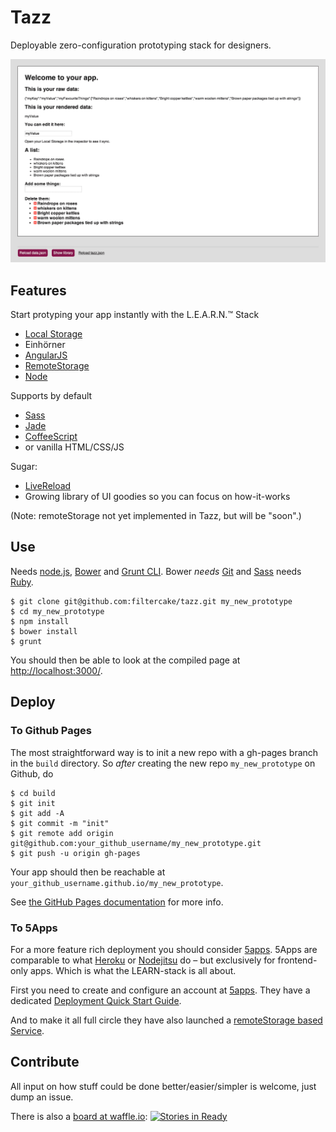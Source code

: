# Tazz

Deployable zero-configuration prototyping stack for designers.

![](res/14-02-08.png)

## Features

Start protyping your app instantly with the L.E.A.R.N.™ Stack

- [Local Storage](https://en.wikipedia.org/wiki/LocalStorage#localStorage)
- Einhörner
- [AngularJS](http://angularjs.org/)
- [RemoteStorage](http://remotestorage.io/)
- [Node](http://nodejs.org/)

Supports by default

- [Sass](http://sass-lang.com/)
- [Jade](http://jade-lang.com/)
- [CoffeeScript](http://coffeescript.org/)
- or vanilla HTML/CSS/JS

Sugar:
- [LiveReload](http://livereload.com/)
- Growing library of UI goodies so you can focus on how-it-works

(Note: remoteStorage not yet implemented in Tazz, but will be "soon".)

## Use

Needs [node.js](http://nodejs.org/), [Bower](http://bower.io/) and [Grunt CLI](http://gruntjs.com/getting-started#installing-the-cli). Bower *needs* [Git](http://git-scm.com/) and [Sass](http://sass-lang.com/) needs [Ruby](https://www.ruby-lang.org/en/).

    $ git clone git@github.com:filtercake/tazz.git my_new_prototype
    $ cd my_new_prototype
    $ npm install
    $ bower install
    $ grunt

You should then be able to look at the compiled page at <http://localhost:3000/>.

## Deploy

### To Github Pages

The most straightforward way is to init a new repo with a gh-pages branch in the `build` directory. So *after* creating the new repo `my_new_prototype` on Github, do

    $ cd build
    $ git init
    $ git add -A
    $ git commit -m "init"
    $ git remote add origin git@github.com:your_github_username/my_new_prototype.git
    $ git push -u origin gh-pages

Your app should then be reachable at `your_github_username.github.io/my_new_prototype`.

See [the GitHub Pages documentation](http://pages.github.com/) for more info.

### To 5Apps

For a more feature rich deployment you should consider [5apps](https://5apps.com/deploy/home). 5Apps are comparable to what [Heroku](https://www.heroku.com/) or [Nodejitsu](https://www.nodejitsu.com/) do – but exclusively for frontend-only apps. Which is what the LEARN-stack is all about.

First you need to create and configure an account at [5apps](https://5apps.com/deploy/home). They have a dedicated [Deployment Quick Start Guide](http://help.5apps.com/kb/deploy/quick-start-guide).

And to make it all full circle they have also launched a [remoteStorage based Service](https://5apps.com/storage).

## Contribute

All input on how stuff could be done better/easier/simpler is welcome, just dump an issue.

There is also a [board at waffle.io](https://waffle.io/filtercake/tazz): [![Stories in Ready](https://badge.waffle.io/filtercake/tazz.png?label=ready)](https://waffle.io/filtercake/tazz)
